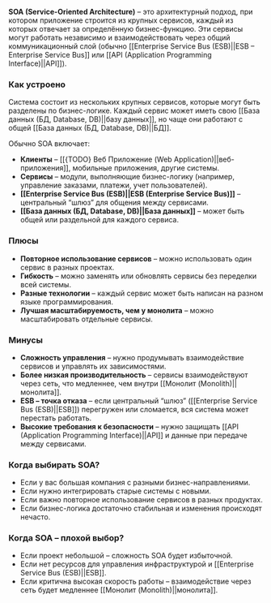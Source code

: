 **SOA (Service-Oriented Architecture)** – это архитектурный подход, при котором приложение строится из крупных сервисов, каждый из которых отвечает за определённую бизнес-функцию. Эти сервисы могут работать независимо и взаимодействовать через общий коммуникационный слой (обычно [[Enterprise Service Bus (ESB)||ESB – Enterprise Service Bus]] или [[API (Application Programming Interface)||API]]).


### Как устроено

Система состоит из нескольких крупных сервисов, которые могут быть разделены по бизнес-логике. Каждый сервис может иметь свою [[База данных (БД, Database, DB)||базу данных]], но чаще они работают с общей [[База данных (БД, Database, DB)||БД]].

Обычно SOA включает:

- **Клиенты** – [[{TODO} Веб Приложение (Web Application)||веб-приложения]], мобильные приложения, другие системы.
- **Сервисы** – модули, выполняющие бизнес-логику (например, управление заказами, платежи, учет пользователей).
- **[[Enterprise Service Bus (ESB)||ESB (Enterprise Service Bus)]]** – центральный “шлюз” для общения между сервисами.
- **[[База данных (БД, Database, DB)||База данных]]** – может быть общей или раздельной для каждого сервиса.


### Плюсы

- **Повторное использование сервисов** – можно использовать один сервис в разных проектах.
- **Гибкость** – можно заменять или обновлять сервисы без переделки всей системы.
- **Разные технологии** – каждый сервис может быть написан на разном языке программирования.
- **Лучшая масштабируемость, чем у монолита** – можно масштабировать отдельные сервисы.


### Минусы

- **Сложность управления** – нужно продумывать взаимодействие сервисов и управлять их зависимостями.
- **Более низкая производительность** – сервисы взаимодействуют через сеть, что медленнее, чем внутри [[Монолит (Monolith)||монолита]].
- **ESB – точка отказа** – если центральный “шлюз” ([[Enterprise Service Bus (ESB)||ESB]]) перегружен или сломается, вся система может перестать работать.
- **Высокие требования к безопасности** – нужно защищать [[API (Application Programming Interface)||API]] и данные при передаче между сервисами.


### Когда выбирать SOA?

- Если у вас большая компания с разными бизнес-направлениями.
- Если нужно интегрировать старые системы с новыми.
- Если важно повторное использование сервисов в разных продуктах.
- Если бизнес-логика достаточно стабильная и изменения происходят нечасто.


### Когда SOA – плохой выбор?

- Если проект небольшой – сложность SOA будет избыточной.
- Если нет ресурсов для управления инфраструктурой и [[Enterprise Service Bus (ESB)||ESB]].
- Если критична высокая скорость работы – взаимодействие через сеть будет медленнее [[Монолит (Monolith)||монолита]].
